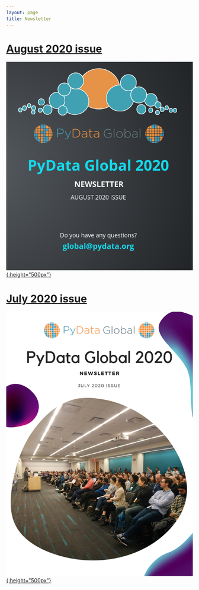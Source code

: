 ```yaml
---
layout: page
title: Newsletter
---
```


# [August 2020 issue](../assets/newsletter/august.html)

[![August Newsletter](../assets/newsletter/august_page1.png){:height="500px"}](../assets/newsletter/august.html)

# [July 2020 issue](../assets/newsletter/july.pdf)

[![July Newsletter](../assets/newsletter/july_page1.png){:height="500px"}](../assets/newsletter/july.pdf)

